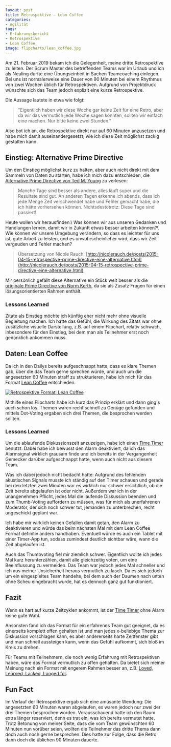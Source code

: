 ```yaml
---
layout: post
title: Retrospektive – Lean Coffee
categories:
- Agilität
tags:
- Erfahrungsbericht
- Retrospektive
- Lean Coffee
image: flipcharts/lean_coffee.jpg
---
```


Am 21. Februar 2019 bekam ich die Gelegenheit, meine dritte Retrospektive zu
leiten. Der Scrum Master des betreffenden Teams war im Urlaub und ich als
Neuling durfte eine Übungseinheit in Sachen Teamcoaching einlegen. Bei uns ist
normalerweise eine Dauer von 90 Minuten bei einem Rhythmus von zwei Wochen
üblich für Retrospektiven. Aufgrund von Projektdruck wünschte sich das Team
jedoch explizit eine kurze Retrospektive.

Die Aussage lautete in etwa wie folgt:

>"Eigentlich haben wir diese Woche gar keine Zeit für eine Retro, aber da wir
das vermutlich jede Woche sagen könnten, sollten wir einfach eine machen.
Nur bitte keine zwei Stunden."

Also bot ich an, die Retrospektive direkt nur auf 60 Minuten anzusetzen und
habe mich damit auseinandergesetzt, wie ich diese Zeit möglichst zackig
gestalten kann.

## Einstieg: Alternative Prime Directive

Um den Einstieg möglichst kurz zu halten, aber auch nicht direkt mit dem
Sammeln von Daten zu starten, habe ich mich dazu entschieden, die
[Alternative Prime Directive von Ted M. Young](http://jitterted.com/2013/02/11/another-alternative-to-the-retrospective-prime-directive/) zu verlesen:

>Manche Tage sind besser als andere, alles läuft super und die Resultate sind
gut. An anderen Tagen erkenne ich abends, dass ich jede Menge Zeit verschwendet
habe und Fehler gemacht habe, die ich hätte vorhersehen können.
Nichtsdestotrotz: Diese Tage sind passiert!
>
Heute wollen wir herausfinden:\\
Was können wir aus unseren Gedanken und Handlungen lernen, damit wir in Zukunft
etwas besser arbeiten können?\\
Wie können wir unsere Umgebung verändern, so dass es leichter für uns ist, gute
Arbeit zu leisten, und es unwahrscheinlicher wird, dass wir Zeit vergeuden und
Fehler machen?
>
> Übersetzung von Nicole Rauch:
> [http://nicolerauch.de/posts/2015-04-15-retrospective-prime-directive-eine-alternative.html](http://nicolerauch.de/posts/2015-04-15-retrospective-prime-directive-eine-alternative.html)

Mir persönlich gefällt diese Alternative ein Stück weit besser als die
[originale Prime Directive von Norm Kerth](http://retrospectivewiki.org/index.php?title=The_Prime_Directive), da sie als Zusatz Fragen für einen
lösungsorientierten Rahmen enthält.

### Lessons Learned

Zitate als Einstieg möchte ich künftig eher nicht mehr ohne visuelle Begleitung
machen. Ich hatte das Gefühl, die Wirkung des Zitats war ohne zusätzliche
visuelle Darstellung, z.B. auf einem Flipchart, relativ schwach, inbesondere für
den Einstieg, bei dem man als Teilnehmer erst noch gedanklich ankommen muss.

## Daten: Lean Coffee

Da ich in den Dailys bereits aufgeschnappt hatte, dass es klare Themen gab, über
die das Team gerne sprechen würde, und auch um die angesetzten 60 Minuten straff
zu strukturieren, habe ich mich für das Format
[Lean Coffee](https://agile-verwaltung.org/2016/08/18/aus-der-agilen-methodenkiste-lean-coffee-kollegialer-wissensaustausch-leicht-gemacht/) entschieden.

[![Retrospektive Format: Lean Coffee]({{site.baseurl}}/assets/img/posts/flipcharts/lean_coffee.jpg)]({{site.baseurl}}/assets/img/posts/flipcharts/lean_coffee.jpg)

Mithilfe eines Flipcharts habe ich kurz das Prinzip erklärt und dann ging's auch
schon los. Themen waren recht schnell zu Genüge gefunden und mittels Dot-Voting
ergaben sich drei Themen, die besprochen werden sollten.

### Lessons Learned

Um die ablaufende Diskussionszeit anzuzeigen, habe ich einen [Time Timer](https://time-timer.de/)
benutzt. Dabei habe ich bewusst den Alarm deaktiviert, da ich das Alarmsignal
wirklich grausam finde und ich bereits in der Vergangenheit Gemecker darüber
aufgeschnappt hatte, wenn auch nicht aus diesem Team.

Was ich dabei jedoch nicht bedacht hatte: Aufgrund des fehlenden akustischen
Signals musste ich ständig auf den Timer schauen und gerade bei den letzten zwei
Minuten war es wirklich nur schwer ersichtlich, ob die Zeit bereits abgelaufen
ist oder nicht. Außerdem war ich in der unangenehmen Pflicht, jedes Mal die
laufende Diskussion beenden und zum Thumb-Voting auffordern zu müssen, was für
mich als unerfahrenen Moderator, der sich noch schwer tut, jemanden zu
unterbrechen, recht ungeschickt geplant war.

Ich habe mir wirklich keinen Gefallen damit getan, den Alarm zu deaktivieren und
würde das beim nächsten Mal mit dem Lean Coffee Format definitiv anders
handhaben. Eventuell würde es auch ein Tablet mit einer Timer-App tun, sodass
zumindest deutlich sichtbar wäre, wann die Zeit abgelaufen ist.

Auch das Thumbvoting fiel mir ziemlich schwer. Eigentlich wollte ich jedes
Mal kurz herunterzählen, damit alle gleichzeitig voten, um eine Beeinflussung zu
vermeiden. Das Team war jedoch jedes Mal schneller und ich aus meiner
Unsicherheit heraus vermutlich zu lasch. Da es sich jedoch um ein eingespieltes
Team handelte, bei dem auch der Daumen nach unten ohne Scheu eingebracht wurde,
hat es dennoch ganz gut funktioniert.

## Fazit

Wenn es hart auf kurze Zeitzyklen ankommt, ist der [Time Timer](https://time-timer.de/)
ohne Alarm keine gute Wahl.

Ansonsten fand ich das Format für ein erfahrenes Team gut geeignet, da es
einerseits komplett offen gehalten ist und man jedes x-beliebige Thema zur
Diskussion vorschlagen kann, es aber andererseits harte Zeitfenster gibt und man
schnell aussteigen kann, wenn das Gefühl aufkommt, sich bloß im Kreis zu drehen.

Für Teams mit Teilnehmern, die noch wenig Erfahrung mit Retrospektiven haben,
wäre das Format vermutlich zu offen gehalten. Da bietet sich meiner Meinung nach
ein Format mit engerem Rahmen besser an, z.B. [Loved, Learned, Lacked, Longed for](https://retromat.org/de/?id=78).

## Fun Fact

Im Verlauf der Retrospektive ergab sich eine amüsante Wendung: Die angesetzten
60 Minuten waren abgelaufen, es waren jedoch nur zwei der drei Themen besprochen
worden. Vorausschauend hatte ich den Raum extra länger reserviert, denn es trat
ein, was ich bereits vermutet hatte. Trotz Betonung von meiner Seite, dass die
vom Team gewünschten 60 Minuten nun vorüber seien, wollten die Teilnehmer das
dritte Thema dann doch auch noch gerne besprechen. Dies hatte zur Folge, dass
die Retro dann doch die üblichen 90 Minuten dauerte.
